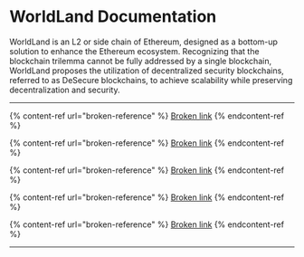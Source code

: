 # WorldLand Documentation

WorldLand is an L2 or side chain of Ethereum, designed as a bottom-up solution to enhance the Ethereum ecosystem. Recognizing that the blockchain trilemma cannot be fully addressed by a single blockchain, WorldLand proposes the utilization of decentralized security blockchains, referred to as DeSecure blockchains, to achieve scalability while preserving decentralization and security.&#x20;

***

{% content-ref url="broken-reference" %}
[Broken link](broken-reference)
{% endcontent-ref %}

{% content-ref url="broken-reference" %}
[Broken link](broken-reference)
{% endcontent-ref %}

{% content-ref url="broken-reference" %}
[Broken link](broken-reference)
{% endcontent-ref %}

{% content-ref url="broken-reference" %}
[Broken link](broken-reference)
{% endcontent-ref %}

{% content-ref url="broken-reference" %}
[Broken link](broken-reference)
{% endcontent-ref %}

***
